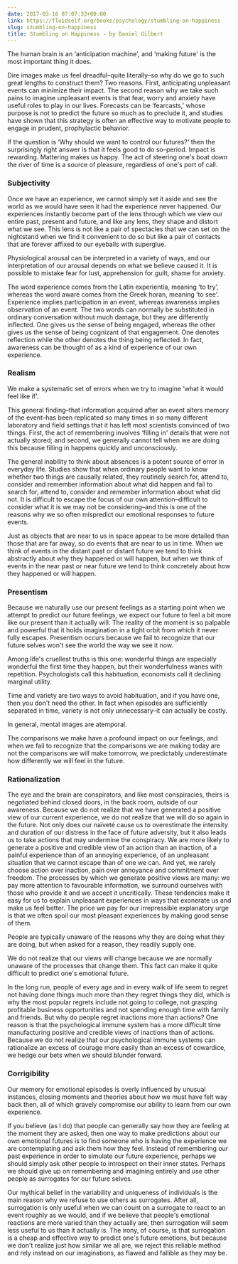 ```yaml
---
date: 2017-03-16 07:07:33+00:00
link: https://fluidself.org/books/psychology/stumbling-on-happiness
slug: stumbling-on-happiness
title: Stumbling on Happiness - by Daniel Gilbert
---
```


The human brain is an ‘anticipation machine', and ‘making future' is the most important thing it does.

Dire images make us feel dreadful–quite literally–so why do we go to such great lengths to construct them? Two reasons. First, anticipating unpleasant events can minimize their impact. The second reason why we take such pains to imagine unpleasant events is that fear, worry and anxiety have useful roles to play in our lives. Forecasts can be ‘fearcasts,' whose purpose is not to predict the future so much as to preclude it, and studies have shown that this strategy is often an effective way to motivate people to engage in prudent, prophylactic behavior.

If the question is ‘Why should we want to control our futures?' then the surprisingly right answer is that it feels good to do so–period. Impact is rewarding. Mattering makes us happy. The act of steering one's boat down the river of time is a source of pleasure, regardless of one's port of call.

### Subjectivity

Once we have an experience, we cannot simply set it aside and see the world as we would have seen it had the experience never happened. Our experiences instantly become part of the lens through which we view our entire past, present and future, and like any lens, they shape and distort what we see. This lens is not like a pair of spectacles that we can set on the nightstand when we find it convenient to do so but like a pair of contacts that are forever affixed to our eyeballs with superglue.

Physiological arousal can be interpreted in a variety of ways, and our interpretation of our arousal depends on what we believe caused it. It is possible to mistake fear for lust, apprehension for guilt, shame for anxiety.

The word experience comes from the Latin experientia, meaning ‘to try', whereas the word aware comes from the Greek horan, meaning ‘to see'. Experience implies participation in an event, whereas awareness implies observation of an event. The two words can normally be substituted in ordinary conversation without much damage, but they are differently inflected. One gives us the sense of being engaged, whereas the other gives us the sense of being cognizant of that engagement. One denotes reflection while the other denotes the thing being reflected. In fact, awareness can be thought of as a kind of experience of our own experience.

### Realism

We make a systematic set of errors when we try to imagine ‘what it would feel like if'.

This general finding–that information acquired after an event alters memory of the event–has been replicated so many times in so many different laboratory and field settings that it has left most scientists convinced of two things. First, the act of remembering involves ‘filling in' details that were not actually stored; and second, we generally cannot tell when we are doing this because filling in happens quickly and unconsciously.

The general inability to think about absences is a potent source of error in everyday life. Studies show that when ordinary people want to know whether two things are causally related, they routinely search for, attend to, consider and remember information about what did happen and fail to search for, attend to, consider and remember information about what did not. It is difficult to escape the focus of our own attention–difficult to consider what it is we may not be considering–and this is one of the reasons why we so often mispredict our emotional responses to future events.

Just as objects that are near to us in space appear to be more detailed than those that are far away, so do events that are near to us in time. When we think of events in the distant past or distant future we tend to think abstractly about why they happened or will happen, but when we think of events in the near past or near future we tend to think concretely about how they happened or will happen.

### Presentism

Because we naturally use our present feelings as a starting point when we attempt to predict our future feelings, we expect our future to feel a bit more like our present than it actually will. The reality of the moment is so palpable and powerful that it holds imagination in a tight orbit from which it never fully escapes. Presentism occurs because we fail to recognize that our future selves won't see the world the way we see it now.

Among life's cruellest truths is this one: wonderful things are especially wonderful the first time they happen, but their wonderfulness wanes with repetition. Psychologists call this habituation, economists call it declining marginal utility.

Time and variety are two ways to avoid habituation, and if you have one, then you don't need the other. In fact when episodes are sufficiently separated in time, variety is not only unnecessary–it can actually be costly.

In general, mental images are atemporal.

The comparisons we make have a profound impact on our feelings, and when we fail to recognize that the comparisons we are making today are not the comparisons we will make tomorrow, we predictably underestimate how differently we will feel in the future.

### Rationalization

The eye and the brain are conspirators, and like most conspiracies, theirs is negotiated behind closed doors, in the back room, outside of our awareness. Because we do not realize that we have generated a positive view of our current experience, we do not realize that we will do so again in the future. Not only does our naïveté cause us to overestimate the intensity and duration of our distress in the face of future adversity, but it also leads us to take actions that may undermine the conspiracy. We are more likely to generate a positive and credible view of an action than an inaction, of a painful experience than of an annoying experience, of an unpleasant situation that we cannot escape than of one we can. And yet, we rarely choose action over inaction, pain over annoyance and commitment over freedom. The processes by which we generate positive views are many: we pay more attention to favourable information, we surround ourselves with those who provide it and we accept it uncritically. These tendencies make it easy for us to explain unpleasant experiences in ways that exonerate us and make us feel better. The price we pay for our irrepressible explanatory urge is that we often spoil our most pleasant experiences by making good sense of them.

People are typically unaware of the reasons why they are doing what they are doing, but when asked for a reason, they readily supply one.

We do not realize that our views will change because we are normally unaware of the processes that change them. This fact can make it quite difficult to predict one's emotional future.

In the long run, people of every age and in every walk of life seem to regret not having done things much more than they regret things they did, which is why the most popular regrets include not going to college, not grasping profitable business opportunities and not spending enough time with family and friends. But why do people regret inactions more than actions? One reason is that the psychological immune system has a more difficult time manufacturing positive and credible views of inactions than of actions. Because we do not realize that our psychological immune systems can rationalize an excess of courage more easily than an excess of cowardice, we hedge our bets when we should blunder forward.

### Corrigibility

Our memory for emotional episodes is overly influenced by unusual instances, closing moments and theories about how we must have felt way back then, all of which gravely compromise our ability to learn from our own experience.

If you believe (as I do) that people can generally say how they are feeling at the moment they are asked, then one way to make predictions about our own emotional futures is to find someone who is having the experience we are contemplating and ask them how they feel. Instead of remembering our past experience in order to simulate our future experience, perhaps we should simply ask other people to introspect on their inner states. Perhaps we should give up on remembering and imagining entirely and use other people as surrogates for our future selves.

Our mythical belief in the variability and uniqueness of individuals is the main reason why we refuse to use others as surrogates. After all, surrogation is only useful when we can count on a surrogate to react to an event roughly as we would, and if we believe that people's emotional reactions are more varied than they actually are, then surrogation will seem less useful to us than it actually is. The irony, of course, is that surrogation is a cheap and effective way to predict one's future emotions, but because we don't realize just how similar we all are, we reject this reliable method and rely instead on our imaginations, as flawed and fallible as they may be.
